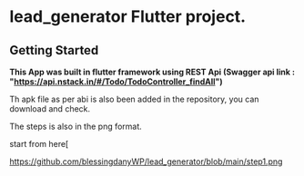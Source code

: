 # lead_generator Flutter project.

## Getting Started

**This App was built in flutter framework using REST Api (Swagger api link : "https://api.nstack.in/#/Todo/TodoController_findAll")**

Th apk file as per abi is also been added in the repository, you can download and check.


The steps is also in the png format.

start from here[

https://github.com/blessingdanyWP/lead_generator/blob/main/step1.png
